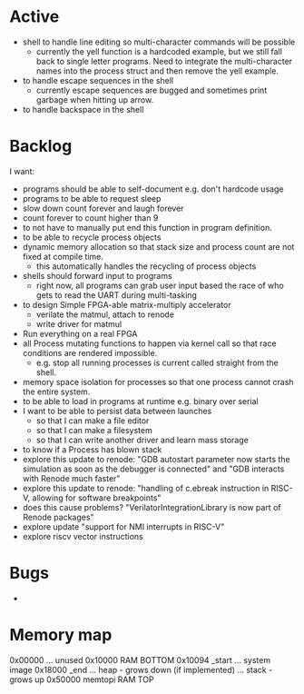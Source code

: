 # Active
- shell to handle line editing so multi-character commands will be possible
    - currently the yell function is a hardcoded example, but we still fall back to single letter programs. Need to integrate the multi-character names into the process struct and then remove the yell example.
- to handle escape sequences in the shell
    - currently escape sequences are bugged and sometimes print garbage when hitting up arrow.
- to handle backspace in the shell

# Backlog
I want:
- programs should be able to self-document e.g. don't hardcode usage
- programs to be able to request sleep
- slow down count forever and laugh forever
- count forever to count higher than 9
- to not have to manually put end this function in program definition.
- to be able to recycle process objects
- dynamic memory allocation so that stack size and process count are not fixed at compile time.
  - this automatically handles the recycling of process objects
- shells should forward input to programs
    - right now, all programs can grab user input based the race of who gets to read the UART during multi-tasking
- to design Simple FPGA-able matrix-multiply accelerator
    - verilate the matmul, attach to renode
    - write driver for matmul
- Run everything on a real FPGA
- all Process mutating functions to happen via kernel call so that race conditions are rendered impossible.
    - e.g. stop all running processes is current called straight from the shell.
- memory space isolation for processes so that one process cannot crash the entire system.
- to be able to load in programs at runtime e.g. binary over serial
- I want to be able to persist data between launches
    - so that I can make a file editor
    - so that I can make a filesystem
    - so that I can write another driver and learn mass storage
- to know if a Process has blown stack
- explore this update to renode: "GDB autostart parameter now starts the simulation as soon as the debugger is connected" and "GDB interacts with Renode much faster"
- explore this update to renode: "handling of c.ebreak instruction in RISC-V, allowing for software breakpoints"
- does this cause problems? "VerilatorIntegrationLibrary is now part of Renode packages"
- explore update "support for NMI interrupts in RISC-V"
- explore riscv vector instructions

# Bugs
-

# Memory map

0x00000
  ...   unused
0x10000            RAM BOTTOM
0x10094 _start
  ...   system image
0x18000 _end
  ...   heap - grows down (if implemented)
  ...   stack - grows up
0x50000 memtopi    RAM TOP